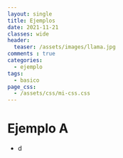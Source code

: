 ```yaml
---
layout: single
title: Ejemplos
date: 2021-11-21
classes: wide
header:
  teaser: /assets/images/llama.jpg
comments : true  
categories:
  - ejemplo
tags:
  - basico
page_css: 
  - /assets/css/mi-css.css
---
```


# Ejemplo A

* d

